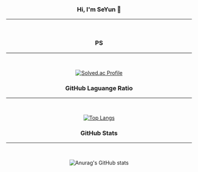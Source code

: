 


<!--
**ParkSeYun98/ParkSeYun98** is a ✨ _special_ ✨ repository because its `README.md` (this file) appears on your GitHub profile.

Here are some ideas to get you started:

- 🔭 I’m currently working on ...
- 🌱 I’m currently learning ...
- 👯 I’m looking to collaborate on ...
- 🤔 I’m looking for help with ...
- 💬 Ask me about ...
- 📫 How to reach me: ...
- 😄 Pronouns: ...
- ⚡ Fun fact: ...
-->



<div align="center">
  
  ### Hi, I'm SeYun 👋
  
  <hr />
  <br />
  
  ### PS
  <hr/>
  <br/>
  
  [![Solved.ac Profile](http://mazassumnida.wtf/api/generate_badge?boj=yun12343)](https://solved.ac/yun12343)<br/>

  ### GitHub Laguange Ratio
  <hr/>
  <br/>

  [![Top Langs](https://github-readme-stats.vercel.app/api/top-langs/?username=ParkSeYun98&langs_count=8)](https://github.com/ParkSeYun98/github-readme-stats)

  ### GitHub Stats
  <hr/>
  <br/>

  ![Anurag's GitHub stats](https://github-readme-stats.vercel.app/api?username=ParkSeYun98&show_icons=true&theme=tokyonight)
  
</div>

